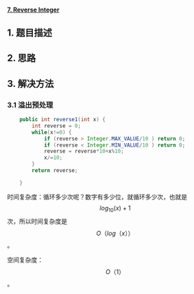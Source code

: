 #### [7. Reverse Integer](https://leetcode-cn.com/problems/reverse-integer/)

## 1. 题目描述

## 2. 思路

## 3. 解决方法

### 3.1 溢出预处理

```java
    public int reverse1(int x) {
        int reverse = 0;
        while(x!=0) {
            if (reverse > Integer.MAX_VALUE/10 ) return 0;
            if (reverse < Integer.MIN_VALUE/10 ) return 0;
            reverse = reverse*10+x%10;
            x/=10;
        }
        return reverse;

    }
```
时间复杂度：循环多少次呢？数字有多少位，就循环多少次，也就是$$log_{10}​(x)+1$$次，所以时间复杂度是 $$O（log（x））$$。

空间复杂度：$$O（1）$$。



